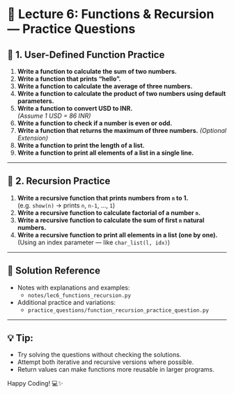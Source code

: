 # 🧠 Lecture 6: Functions & Recursion — Practice Questions

## 🔹 1. User-Defined Function Practice

1. **Write a function to calculate the sum of two numbers.**
2. **Write a function that prints “hello”.**
3. **Write a function to calculate the average of three numbers.**
4. **Write a function to calculate the product of two numbers using default parameters.**
5. **Write a function to convert USD to INR.**  
   *(Assume 1 USD = 86 INR)*
6. **Write a function to check if a number is even or odd.**
7. **Write a function that returns the maximum of three numbers.** *(Optional Extension)*
8. **Write a function to print the length of a list.**
9. **Write a function to print all elements of a list in a single line.**

---

## 🔹 2. Recursion Practice

1. **Write a recursive function that prints numbers from `n` to 1.**  
   (e.g. `show(n)` → prints `n`, `n-1`, ..., `1`)
2. **Write a recursive function to calculate factorial of a number `n`.**
3. **Write a recursive function to calculate the sum of first `n` natural numbers.**
4. **Write a recursive function to print all elements in a list (one by one).**  
   (Using an index parameter — like `char_list(l, idx)`)

---

## 📂 Solution Reference

- Notes with explanations and examples:
  - `notes/lec6_functions_recursion.py`
- Additional practice and variations:
  - `practice_questions/function_recursion_practice_question.py`

---

## 💡 Tip:
- Try solving the questions without checking the solutions.
- Attempt both iterative and recursive versions where possible.
- Return values can make functions more reusable in larger programs.

Happy Coding! 💻✨

